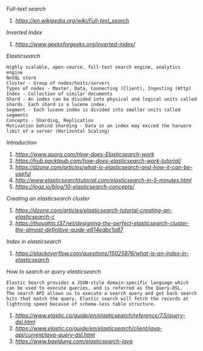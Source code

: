 
*Full-text search*
  1. *https://en.wikipedia.org/wiki/Full-text_search*
  
*Inverted Index*
  1. *https://www.geeksforgeeks.org/inverted-index/*

*Elasticsearch*
  
    Highly scalable, open-source, full-text search engine, analytics engine
    NoSQL store
    Cluster - Group of nodes/hosts/servers
    Types of nodes - Master, Data, Connecting (Client), Ingesting (Http)
    Index - Collection of similar documents
    Shard - An index can be divided into physical and logical units called shards. Each shard is a lucene index.
    Segment - Each lucene index is divided into smaller units called segments
    Concepts - Sharding, Replication
    Motivation behind sharding - Data in an index may excced the harware limit of a server (Horizontal Scaling)  

*Introduction*
  1. *https://www.quora.com/How-does-Elasticsearch-work*
  2. *https://hub.packtpub.com/how-does-elasticsearch-work-tutorial/*
  3. *https://dzone.com/articles/what-is-elasticsearch-and-how-it-can-be-useful*
  4. *http://www.elasticsearchtutorial.com/elasticsearch-in-5-minutes.html*
  5. *https://logz.io/blog/10-elasticsearch-concepts/*
  
*Creating an elasticsearch cluster*
  1. *https://dzone.com/articles/elasticsearch-tutorial-creating-an-elasticsearch-c*
  2. *https://thoughts.t37.net/designing-the-perfect-elasticsearch-cluster-the-almost-definitive-guide-e614eabc1a87*
  
*Index in elasticsearch*
  1. *https://stackoverflow.com/questions/15025876/what-is-an-index-in-elasticsearch*
  
*How to search or query elasticsearch*

    Elastic Search provides a JSON-style domain-specific language which can be used to execute queries, and is referred as the Query-DSL.
    The search API allows us to execute a search query and get back search hits that match the query. Elastic search will fetch the records at lightning speed because of schema-less table structure. 
  
  1. *https://www.elastic.co/guide/en/elasticsearch/reference/7.5/query-dsl.html*
  2. *https://www.elastic.co/guide/en/elasticsearch/client/java-api/current/java-query-dsl.html*
  3. *https://www.baeldung.com/elasticsearch-java*
